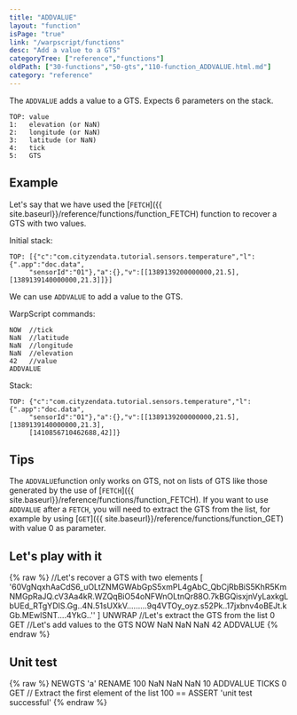 ```yaml
---
title: "ADDVALUE"
layout: "function"
isPage: "true"
link: "/warpscript/functions"
desc: "Add a value to a GTS"
categoryTree: ["reference","functions"]
oldPath: ["30-functions","50-gts","110-function_ADDVALUE.html.md"]
category: "reference"
---
```



The `ADDVALUE` adds a value to a GTS. Expects 6 parameters on the stack.

    TOP: value
    1:   elevation (or NaN)
    2:   longitude (or NaN)
    3:   latitude (or NaN)
    4:   tick
    5:   GTS

## Example ##

Let's say that we have used the [`FETCH`]({{ site.baseurl}}/reference/functions/function_FETCH) function to recover a GTS with two values.

Initial stack:

~~~
TOP: [{"c":"com.cityzendata.tutorial.sensors.temperature","l":{".app":"doc.data",
     "sensorId":"01"},"a":{},"v":[[1389139200000000,21.5],[1389139140000000,21.3]]}]
~~~

We can use `ADDVALUE` to add a value to the GTS.

  WarpScript commands:

~~~
NOW  //tick
NaN  //latitude
NaN  //longitude
NaN  //elevation
42   //value
ADDVALUE
~~~

  Stack:

~~~
TOP: {"c":"com.cityzendata.tutorial.sensors.temperature","l":{".app":"doc.data",
     "sensorId":"01"},"a":{},"v":[[1389139200000000,21.5],[1389139140000000,21.3],
     [1410856710462688,42]]}
~~~

## Tips ##

The `ADDVALUE`function only works on GTS, not on lists of GTS like those generated by the use of
[`FETCH`]({{ site.baseurl}}/reference/functions/function_FETCH). If you want to use `ADDVALUE` after a `FETCH`, you will need to extract the
GTS from the list, for example by using [`GET`]({{ site.baseurl}}/reference/functions/function_GET) with value 0 as parameter.


## Let's play with it ##

{% raw %}
<warp10-warpscript-widget backend="{{backend}}"  exec-endpoint="{{execEndpoint}}">//Let's recover a GTS with two elements
[
  '60VgNqxhAaCdS6_uOLtZNMGWAbGpS5xmPL4gAbC_QbCjRbBiS5KhR5KmNMGpRaJQ.cV3Aa4kR.WZQqBiO54oNFWnOLtnQr88O.7kBGQisxjnVyLaxkgLbUEd_RTgYDIS.Gg..4N.51sUXkV.........9q4VTOy_oyz.s52Pk..17jxbnv4oBEJt.kGb.MEwlSNT....4YkG..''
]
UNWRAP
//Let's extract the GTS from the list
0 GET
//Let's add values to the GTS
NOW NaN NaN NaN 42
ADDVALUE
</warp10-warpscript-widget>
{% endraw %}

## Unit test ##

{% raw %}
<warp10-warpscript-widget backend="{{backend}}"  exec-endpoint="{{execEndpoint}}">
NEWGTS
'a' RENAME
100  NaN NaN NaN 10 ADDVALUE
TICKS
0 GET     // Extract the first element of the list
100 == ASSERT
'unit test successful'
</warp10-warpscript-widget>
{% endraw %}            
